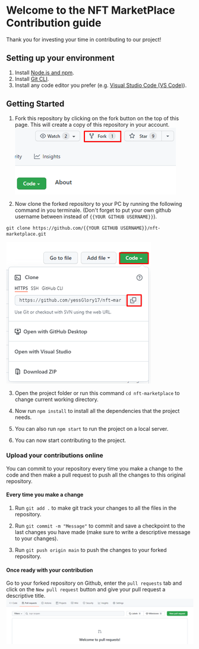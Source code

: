 # Welcome to the NFT MarketPlace Contribution guide

Thank you for investing your time in contributing to our project!

## Setting up your environment

1. Install [Node.js and npm](https://nodejs.org).
2. Install [Git CLI](https://git-scm.com/).
3. Install any code editor you prefer (e.g. [Visual Studio Code (VS Code)](https://code.visualstudio.com/)).

## Getting Started

1. Fork this repository by clicking on the fork button on the top of this page. This will create a copy of this repository in your account.
![Fork this repository](./assets/fork.png)

2. Now clone the forked repository to your PC by running the following command in you terminale. (Don't forget to put your own github username between instead of `{{YOUR GITHUB USERNAME}}`).

```Git
git clone https://github.com/{{YOUR GITHUB USERNAME}}/nft-marketplace.git
```

![Clone the forked repository](./assets/clone.png)

3. Open the project folder or run this command `cd nft-marketplace` to change current working directory.

4. Now run `npm install` to install all the dependencies that the project needs.

5. You can also run `npm start` to run the project on a local server.

6. You can now start contributing to the project.

### Upload your contributions online

You can commit to your repository every time you make a change to the code and then make a pull request to push all the changes to this original repository.

#### Every time you make a change

1. Run `git add .` to make git track your changes to all the files in the repository.

2. Run `git commit -m "Message"` to commit and save a checkpoint to the last changes you have made (make sure to write a descriptive message to your changes).

3. Run `git push origin main` to push the changes to your forked repository.

#### Once ready with your contribution

Go to your forked repository on Github, enter the `pull requests` tab and click on the `New pull request` button and give your pull request a descriptive title.
![Pull request](./assets/pull.png)
